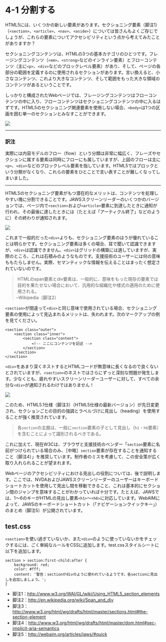 # 4-1 分割する

HTML5には、いくつかの新しい要素があります。セクショニング要素（脚注1）（`<section>`、`<article>`、`<nav>`、`<aside>`）については皆さんもよくご存じでしょうが、これらの要素についてアクセシビリティという点から考えてみたことがありますか？　

セクショニングコンテンツは、HTMLの3つの基本カテゴリのひとつです。フレージングコンテンツ（`<em>`、`<strong>`などのインライン要素）とフローコンテンツ（主に`<p>`、`<div>`などのブロックレベル要素）があり、そして、ページの各部分の範囲を定義するのに使用されるセクションがあります。言い換えると、小さなコンテンツ、これより大きなコンテンツ、そして範囲をもった大きな領域のコンテンツがあるということです。

しっかりと構成されたWebページでは、フレージングコンテンツはフローコンテンツの中に入り、フローコンテンツはセクショニングコンテンツの中に入るはずです。HTML5のセクショニング関連要素を使用しない場合、`<body>`は1つの区画を囲む単一のセクションとみなすことができます。

![](4-1_01.png)

---

### 訳注

実際には内容モデルのフロー（flow）という分類は非常に幅広く、フレーズやセクションに属する要素は同時にフローにも属していますが、上図のフローは主に`<p>`、`<div>`などのブロックレベル要素を指しています。HTML5ではブロックという分類がなくなり、これらの要素をひとことで言い表すことが難しくなってしまいました。

---

HTML5のセクショニング要素がもつ潜在的なメリットは、コンテンツを処理しやすい塊に分割できることです。JAWSスクリーンリーダーのいくつかのバージョンでは、ページ内で`<section>`および`<article>`要素に到達したときに通知が行われ、その最後に達したときには（たとえば「アーティクル終了」などのように）その終わりが通知されます。

![](4-1_02.png)

これまで一般的だった`<div>`よりも、セクショニング要素のほうが優れていることは明らかです。セクショニング要素は多くの場合、耳で聞いて認識できますが、`<div>`は認識できません。`<div>`はグリッドの構築には適していますが、実際のところ、これは石積みのようなものです。支援技術のユーザーには何の意味ももたらしません。実際、セマンティックな情報を伝えることはまったく想定されていないのです。

>HTMLのspan要素とdiv要素は、一般的に、意味をもった現存の要素では目的を果たせない場合において、汎用的な組織化や様式の適用のために使用される。<br>
̶ Wikipedia（脚注2）

`<section>`が間違って`<div>`と同じ意味で使用されている場合、セクショニング要素の使用によって見込まれるメリットは、失われます。次のマークアップの例を見てください。

```
<section class="outer">
	<section class="inner">
		<section class="content">
			<!-- ここにコンテンツを記述 -->
		</section>
	</section>
</section>
```

`<div>`をあまり深くネストするとHTMLコードが無意味に長くなるので良くないとされていますが、`<section>`のネストではさらにずっと深刻な問題が発生します。少なくとも、疲れやすいスクリーンリーダーユーザーに対して、すべての余分な`<div>`が通知されるわけではありません！

![](4-1_03.png)

このため、HTML5.1仕様（脚注3）（HTML5仕様の最新バージョン）が先日変更され、セクションごとの目的の強調とラベルづけに見出し（heading）を使用することが強く推奨されています。

>各`section`の主題は、一般に`section`要素の子として見出し（`h1` - `h6`要素）を含むことによって識別されるべきである。

これに加えて、現在W3Cは、ブラウザと支援技術のベンダー「`section`要素に名前がつけられている場合のみ、［中略］`section`要素が存在することを通知すること（脚注4）」を推奨しています。制作者のミスを考慮して、この安全策が広く取り入れられることが望まれます。

Webページのアクセシビリティにおける見出しの役割については、後で説明します。ここでは、NVDAおよびJAWSスクリーンリーダーのユーザーはキーボードショートカットを使用して見出し間を移動できること、これは基本的にセクション間のジャンプを意味することがわかっていれば十分です。たとえば、JAWSでは、1～6のキーがHTMLの見出し要素`<h1>`～`<h6>`に対応しています。WebAIMによって、JAWSのキーボードショートカット（「ナビゲーションクイックキー」）のまとめ（脚注5）が公開されています。

## test.css

`<section>`を使い過ぎていないか、また`<div>`のように使っていないかをチェックするには、ごく単純なルールをCSSに追加します。test.cssスタイルシートに以下を追加します。

```
section > section:first-child:after {
	background: red;
	color: #fff;
	content: '警告：sectionがdivのように使われているようです。各sectionに見出しを追加しましょう。';
}
```

- 脚注1：http://www.w3.org/WAI/GL/wiki/Using_HTML5_section_elements
- 脚注2：http://en.wikipedia.org/wiki/Span_and_div
- 脚注3：http://www.w3.org/html/wg/drafts/html/master/sections.html#the-section-element
- 脚注4：http://www.w3.org/html/wg/drafts/html/master/dom.html#sec-implicit-aria-semantics
- 脚注5：http://webaim.org/articles/jaws/#quick
